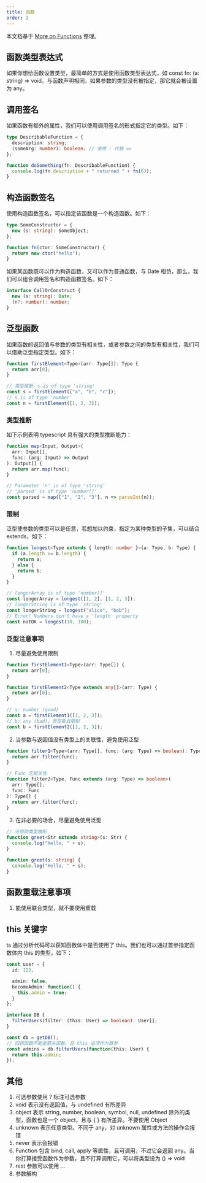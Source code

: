 ```yaml
---
title: 函数
order: 2
---
```


本文档基于 [More on Functions](https://www.typescriptlang.org/docs/handbook/2/functions.html) 整理。

## 函数类型表达式

如果你想给函数设置类型，最简单的方式是使用函数类型表达式，如 const fn: (a: string) => void。与函数声明相同，如果参数的类型没有被指定，那它就会被设置为 any。

## 调用签名

如果函数有额外的属性，我们可以使用调用签名的形式指定它的类型。如下：

```ts
type DescribableFunction = {
  description: string;
  (someArg: number): boolean; // 使用 : 代替 =>
};

function doSomething(fn: DescribableFunction) {
  console.log(fn.description + " returned " + fn(6));
}
```

## 构造函数签名

使用构造函数签名，可以指定该函数是一个构造函数。如下：

```ts
type SomeConstructor = {
  new (s: string): SomeObject;
};

function fn(ctor: SomeConstructor) {
  return new ctor("hello");
}
```

如果某函数既可以作为构造函数，又可以作为普通函数，与 Date 相仿，那么，我们可以组合调用签名和构造函数签名。如下：

```ts
interface CallOrConstruct {
  new (s: string): Date;
  (n?: number): number;
}
```

## 泛型函数

如果函数的返回值与参数的类型有相关性，或者参数之间的类型有相关性，我们可以借助泛型指定类型。如下：

```ts
function firstElement<Type>(arr: Type[]): Type {
  return arr[0];
}

// 类型推断，s is of type 'string'
const s = firstElement(["a", "b", "c"]);
// n is of type 'number'
const n = firstElement([1, 2, 3]);
```

### 类型推断

如下示例表明 typescript 具有强大的类型推断能力：

```ts
function map<Input, Output>(
  arr: Input[],
  func: (arg: Input) => Output
): Output[] {
  return arr.map(func);
}

// Parameter 'n' is of type 'string'
// 'parsed' is of type 'number[]'
const parsed = map(["1", "2", "3"], n => parseInt(n));
```

### 限制

泛型使参数的类型可以是任意，若想加以约束，指定为某种类型的子集，可以结合 extends，如下：

```ts
function longest<Type extends { length: number }>(a: Type, b: Type) {
  if (a.length >= b.length) {
    return a;
  } else {
    return b;
  }
}

// longerArray is of type 'number[]'
const longerArray = longest([1, 2], [1, 2, 3]);
// longerString is of type 'string'
const longerString = longest("alice", "bob");
// Error! Numbers don't have a 'length' property
const notOK = longest(10, 100);
```

### 泛型注意事项

1. 尽量避免使用限制

```ts
function firstElement1<Type>(arr: Type[]) {
  return arr[0];
}

function firstElement2<Type extends any[]>(arr: Type) {
  return arr[0];
}

// a: number (good)
const a = firstElement1([1, 2, 3]);
// b: any (bad)，类型取自限制
const b = firstElement2([1, 2, 3]);
```

2. 当参数与返回值没有类型上的关联性，避免使用泛型

```ts
function filter1<Type>(arr: Type[], func: (arg: Type) => boolean): Type[] {
  return arr.filter(func);
}

// Func 无相关性
function filter2<Type, Func extends (arg: Type) => boolean>(
  arr: Type[],
  func: Func
): Type[] {
  return arr.filter(func);
}
```

3. 在非必要的场合，尽量避免使用泛型

```ts
// 可借助类型推断
function greet<Str extends string>(s: Str) {
  console.log("Hello, " + s);
}

function greet(s: string) {
  console.log("Hello, " + s);
}
```

## 函数重载注意事项

1. 能使用联合类型，就不要使用重载

## this 关键字

ts 通过分析代码可以获知函数体中是否使用了 this。我们也可以通过首参指定函数体内 this 的类型，如下：

```ts
const user = {
  id: 123,

  admin: false,
  becomeAdmin: function() {
    this.admin = true;
  }
};

interface DB {
  filterUsers(filter: (this: User) => boolean): User[];
}

const db = getDB();
// 回调函数不能是箭头函数，且 this 必须作为首参
const admins = db.filterUsers(function(this: User) {
  return this.admin;
});
```

## 其他

1. 可选参数使用 ? 标注可选参数
2. void 表示没有返回值，与 undefined 有所差异
3. object 表示 string, number, boolean, symbol, null, undefined 除外的类型，函数也是一个 object，且与 { } 有所差异。不要使用 Object
4. unknown 表示任意类型。不同于 any，对 unknown 属性或方法的操作会报错
5. never 表示会报错
6. Function 包含 bind, call, apply 等属性，且可调用，不过它会返回 any。当你打算接受函数作为参数，且不打算调用它，可以将类型设为 () => void
7. rest 参数可以使用 ...
8. 参数解构
